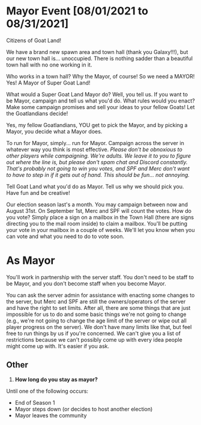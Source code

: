 # Mayor Event [08/01/2021 to 08/31/2021]

Citizens of Goat Land!

We have a brand new spawn area and town hall (thank you Galaxy!!!), but our new town hall is... unoccupied. There is
nothing sadder than a beautiful town hall with no one working in it.

Who works in a town hall? Why the Mayor, of course! So we need a MAYOR! Yes! A Mayor of Super Goat Land!

What would a Super Goat Land Mayor do? Well, you tell us. If you want to be Mayor, campaign and tell us what you'd do.
What rules would you enact? Make some campaign promises and sell your ideas to your fellow Goats! Let the Goatlandians
decide!

Yes, my fellow Goatlandians, YOU get to pick the Mayor, and by picking a Mayor, you decide what a Mayor does.

To run for Mayor, simply... run for Mayor. Campaign across the server in whatever way you think is most effective.
_Please don't be obnoxious to other players while campaigning. We're adults. We leave it to you to figure out where the
line is, but please don't spam chat and Discord constantly. That's probably not going to win you votes, and SPF and Merc
don't want to have to step in if it gets out of hand. This should be fun... not annoying._

Tell Goat Land what you'd do as Mayor. Tell us why we should pick you. Have fun and be creative!

Our election season last's a month. You may campaign between now and August 31st. On September 1st, Merc and SPF will
count the votes. How do you vote? Simply place a sign on a mailbox in the Town Hall (there are signs directing you to
the mail room inside) to claim a mailbox. You'll be putting your vote in your mailbox in a couple of weeks. We'll let
you know when you can vote and what you need to do to vote soon.

# As Mayor

You'll work in partnership with the server staff. You don't need to be staff to be Mayor, and you don't become staff
when you become Mayor.

You can ask the server admin for assistance with enacting some changes to the server, but Merc and SPF are still the
owners/operators of the server and have the right to set limits. After all, there are some things that are just
impossible for us to do and some basic things we're not going to change (e.g., we're not going to change the age limit
of the server or wipe out all player progress on the server). We don't have many limits like that, but feel free to run
things by us if you're concerned. We can't give you a list of restrictions because we can't possibly come up with every
idea people might come up with. It's easier if you ask.

## Other

1. **How long do you stay as mayor?**

Until one of the following occurs:

- End of Season 1
- Mayor steps down (or decides to host another election)
- Mayor leaves the community
